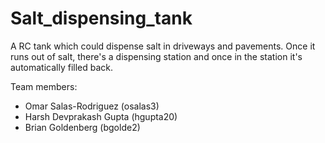 # Salt_dispensing_tank
A RC tank which could dispense salt in driveways and pavements.
Once it runs out of salt, there's a dispensing station and once in the station it's automatically filled back. 


Team members:

* Omar Salas-Rodriguez (osalas3)
* Harsh Devprakash Gupta (hgupta20)
* Brian Goldenberg (bgolde2)
